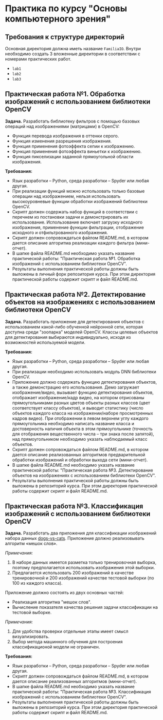 # Практика по курсу "Основы компьютерного зрения"

## Требования к структуре директорий

Основная директория должна иметь название `FamiliaIO`. Внутри необходимо создать
3 вложенные диреитории в соответствии с номерами практических работ.
- `lab1`
- `lab2`
- `lab3`

## Практическая работа №1. Обработка изображений с использованием библиотеки OpenCV

**Задача.** Разработать библиотеку фильтров с помощью базовых операций
над изображениями (матрицами) в OpenCV:
-	Функция перевода изображения в оттенки серого.
-	Функция изменения разрешения изображения.
-	Функция применения фотоэффекта сепии к изображению.
-	Функция применения фотоэффекта виньетки к изображению.
-	Функция пикселизации заданной прямоугольной области изображения.

**Требования:**
-	Язык разработки – Python, среда разработки – Spyder или любая другая.
-	При реализации функций можно использовать только базовые операции над изображением,
  нельзя использовать высокоуровневые функции обработки изображений библиотеки OpenCV.
-	Скрипт должен содержать набор функций в соответствии с перечнем из постановки задачи
  и демонстрировать их использование. Использование включает загрузку исходного изображения,
 	применение функции фильтрации, отображение исходного и отфильтрованного изображения.
- Скрипт должен сопровождаться файлом README.md, в котором дается описание
  алгоритма реализации каждого фильтра (мини-отчет).
-	В шапке файла README.md необходимо указать название практической работы:
  "Практическая работа №1. Обработка изображений с использованием библиотеки OpenCV".
-	Результаты выполнения практической работы должны быть выложены в личный форк репозитория
  курса. При этом директория практической работы содержит скрипт и файл README.md.

## Практическая работа №2. Детектирование объектов на изображениях с использованием библиотеки OpenCV

**Задача.** Разработать приложение для детектирования объектов с использованием какой-либо обученной
нейронной сети, которая доступна среди "зоопарка" моделей OpenCV. Классы целевых объектов для детектирования
выбираются индивидуально, исходя из возможностей используемой модели.

**Требования:**
- Язык разработки – Python, среда разработки – Spyder или любая другая.
-	При реализации необходимо использовать модуль DNN библиотеки OpenCV.
-	Приложение должно содержать функцию детектирования объектов, а также демонстрацию его
  использования. Демо загружает изображение/видео, вызывает функцию детектирования объектов,
 	отображает изображение/кадр видео, на котором отрисованы прямоугольниками разных цветов объекты
 	разных классов (цвет соответствует классу объектов), и выводит статистику (число объектов
 	каждого класса на изображении/наборе просмотренных кадров видео). При отображении в левом верхнем
 	углу каждого прямоугольника необходимо написать название класса и достоверность наличия объекта
 	в этом прямоугольнике	(точность для отображения вещественного числа – три знака после запятой),
 	над прямоугольником необходимо указать наблюдаемый класс объектов.
- Скрипт должен сопровождаться файлом README.md, в котором дается описание
  реализованных алгоритмов предварительной обработки изображений и обработки выхода сети (мини-отчет).
-	В шапке файла README.md необходимо указать название практической работы: "Практическая работа №3.
  Детектирование объектов на изображениях с использованием библиотеки OpenCV".
-	Результаты выполнения практической работы должны быть выложены в репозиторий курса. При этом
  директория практической работы содержит скрипт и файл README.md.

## Практическая работа №3. Классификация изображений с использованием библиотеки OpenCV

**Задача.** Разработать два приложения для классификации изображений набора данных
[dogs-vs-cats](https://www.kaggle.com/competitions/dogs-vs-cats/data). Приложение должно
реализовывать алгоритм «мешок слов».

*Примечания:*
1. В наборе данных имеется разметка только тренировочная выборка, поэтому предполагается
   использовать изображения этой выборки.
1. Предлагается использовать 200 изображений в качестве тренировочной и 200 изображений
   качестве тестовой выборки (по 100 из каждого класса).

Приложение должно состоять из двух основных частей:
-	Реализация алгоритма "мешок слов".
-	Вычисление показателя качества решения задачи классификации на тестовой выборке.

*Примечания:*
1. Для удобства проверки отдельные этапы имеет смысл визуализировать.
1. Выбор метода машинного обучения для построения классификационой модели не ограничен.

**Требования:**
-	Язык разработки – Python, среда разработки – Spyder или любая другая.
- Скрипт должен сопровождаться файлом README.md, в котором дается описание
  реализованных алгоритмов (мини-отчет).
-	В шапке файла README.md необходимо указать название практической работы:
  "Практическая работа №3. Классификация изображений с использованием библиотеки OpenCV".
-	Результаты выполнения практической работы должны быть выложены в репозиторий курса. При этом
  директория практической работы содержит скрипт и файл README.md.
